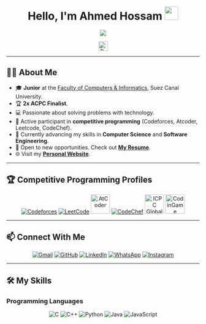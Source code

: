 <h1 align="center">Hello, I'm Ahmed Hossam <img src="https://media.giphy.com/media/hvRJCLFzcasrR4ia7z/giphy.gif" width="35"></h1>
<p align="center">
  <a href="https://github.com/DenverCoder1/readme-typing-svg">
    <img src="https://readme-typing-svg.herokuapp.com?font=Roboto&color=%23C8BE25&size=25&center=true&vCenter=true&width=600&height=100&lines=Software+Engineer+@bld.ai;Computer+Science+Student;Competitive+Programmer;2x+ACPC+Finalist;Expert+on+Codeforces;Division+1+on+Codechef+(5+Stars);4+Kyu+on+Atcoder;Always+learning+new+things">
  </a>
</p>

<p align="center"> 
  <img src="https://komarev.com/ghpvc/?username=7oSkaaa&label=Profile%20Views&color=0047AB&style=flat" alt="Profile Views" height="25px" />
</p>

---

## 👨‍💻 About Me

<p align="left">
  <ul>
    <li>🎓 <strong>Junior</strong> at the <a href="http://suez.edu.eg/ar/%d9%83%d9%84%d9%8a%d8%a9-%d8%a7%d9%84%d8%ad%d8%a7%d8%b3%d8%a8%d8%a7%d8%aa-%d9%88%d8%a7%d9%84%d9%85%d8%b9%d9%84%d9%88%d9%85%d8%a7%d8%aa/">Faculty of Computers & Informatics</a>, Suez Canal University.</li>
    <li>🏆 <strong>2x ACPC Finalist</strong>.</li>
    <li>💻 Passionate about solving problems with technology.</li>
    <li>🏅 Active participant in <strong>competitive programming</strong> (Codeforces, Atcoder, Leetcode, CodeChef).</li>
    <li>📖 Currently advancing my skills in <strong>Computer Science</strong> and <strong>Software Engineering</strong>.</li>
    <li>📜 Open to new opportunities. Check out <a href="http://lnkiy.in/Ahmed_Hossam_Resume"><strong>My Resume</strong></a>.</li>
    <li>🌐 Visit my <a href="https://cutt.ly/Ahmed_Hossam_Website"><strong>Personal Website</strong></a>.</li>
  </ul>
</p>

---

## 🏆 Competitive Programming Profiles

<p align="center">
  <a href="https://codeforces.com/profile/7oSkaaa"><img src="https://img.icons8.com/external-tal-revivo-shadow-tal-revivo/50/000000/external-codeforces-programming-competitions-and-contests-programming-community-logo-shadow-tal-revivo.png" alt="Codeforces"></a>
  <a href="https://leetcode.com/7oSkaa/"><img src="https://img.icons8.com/external-tal-revivo-shadow-tal-revivo/50/000000/external-level-up-your-coding-skills-and-quickly-land-a-job-logo-shadow-tal-revivo.png" alt="LeetCode"></a>
  <a href="https://atcoder.jp/users/ahmed_7oSkaa"><img src="https://i.ibb.co/Q9WSjDB/logo.png" alt="AtCoder" width="50"></a>
  <a href="https://www.codechef.com/users/ahmed_7oskaa"><img src="https://img.icons8.com/color/50/000000/codechef.png" alt="CodeChef"></a>
  <a href="https://icpc.global/ICPCID/IW0X0CTD0ZV9"><img src="https://i.ibb.co/6J0r7rW/Daco-5610880.png" alt="ICPC Global" width="50"></a>
  <a href="https://www.codingame.com/profile/e5e56c7585fda3b457056b85180a4d636850344"><img src="https://img.icons8.com/dusk/64/000000/codingame.png" alt="CodinGame" width="50"></a>
</p>

---

## 📫 Connect With Me

<p align="center">
  <a href="mailto:ahmed.7oskaa@gmail.com"><img src="https://img.shields.io/badge/Gmail-EA4335?style=flat&logo=gmail&logoColor=white" alt="Gmail"></a>
  <a href="https://github.com/7oSkaaa"><img src="https://img.shields.io/badge/GitHub-181717?style=flat&logo=github&logoColor=white" alt="GitHub"></a>
  <a href="https://www.linkedin.com/in/7oskaa/"><img src="https://img.shields.io/badge/LinkedIn-0077B5?style=flat&logo=linkedin&logoColor=white" alt="LinkedIn"></a>
  <a href="https://wa.me/0201208822340"><img src="https://img.shields.io/badge/WhatsApp-25D366?style=flat&logo=whatsapp&logoColor=white" alt="WhatsApp"></a>
  <a href="https://www.instagram.com/ahmed_7oskaa/"><img src="https://img.shields.io/badge/Instagram-E4405F?style=flat&logo=instagram&logoColor=white" alt="Instagram"></a>
</p>

---

## 🛠️ My Skills

### Programming Languages
<p align="center">
  <img src="https://img.shields.io/badge/C-%232370ED.svg?style=flat&logo=c&logoColor=white" alt="C">
  <img src="https://img.shields.io/badge/C++-%2300599C.svg?style=flat&logo=c%2B%2B&logoColor=white" alt="C++">
  <img src="https://img.shields.io/badge/Python-%2314354C.svg?style=flat&logo=python&logoColor=white" alt="Python">
  <img src="https://img.shields.io/badge/Java-%23007396.svg?style=flat&logo=java&logoColor=white" alt="Java">
  <img src="https://img.shields.io/badge/JavaScript-%23F7DF1E.svg?style=flat&logo=javascript&logoColor=black" alt="JavaScript">
</p>
